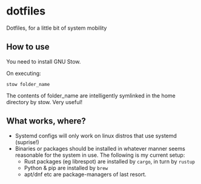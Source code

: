 # dotfiles
Dotfiles, for a little bit of system mobility

## How to use

You need to install GNU Stow.

On executing:
```
stow folder_name
```
The contents of folder_name are intelligently symlinked in the home directory by stow. Very useful!

## What works, where?

- Systemd configs will only work on linux distros that use systemd (suprise!)
- Binaries or packages should be installed in whatever manner seems reasonable for the system in use. The following is my current setup:
    - Rust packages (eg librespot) are installed by `cargo`, in turn by `rustup`
    - Python & pip are installed by `brew`
    - apt/dnf etc are package-managers of last resort.
 
